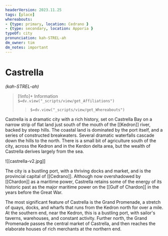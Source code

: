 ```yaml
---
headerVersion: 2023.11.25
tags: [place]
whereabouts: 
- {type: primary, location: Cedrano }
- {type: secondary, location: Apporia }
typeOf: city
pronunciation: kah-STREL-ah
dm_owner: tim
dm_notes: important
---
```

# Castrella
*(kah-STREL-ah)*
>[!info]+ Information  
> `$=dv.view("_scripts/view/get_Affiliations")`  
>> `$=dv.view("_scripts/view/get_Whereabouts")`

Castrella is a dramatic city with a rich history, set on Castrella Bay on a narrow strip of flat land just south of the mouth of the [[Kedron]] river, backed by steep hills. The coastal land is dominated by the port itself, and a series of constructed breakwaters. Several dramatic waterfalls cascade down the hills to the north. There is a small bit of agriculture south of the city, across the Kedron and in the Kerdon delta area, but the wealth of Castrella derives largely from the sea.

![[castrella-v2.jpg]]

The city is a bustling port, with a thriving docks and market, and is the provincial capital of [[Cedrano]]. Although now overshadowed by [[Chardon]] as a maritime power, Castrella retains some of the energy of its historic past as the major maritime power on the [[Gulf of Chardon]] in the years before the Great War. 

The most significant feature of Castrella is the Grand Promenade, a stretch of quays, docks, and wharfs that runs from the Kedron north for over a mile. At the southern end, near the Kedron, this is a bustling port, with sailor's taverns, warehouses, and constant activity. Further north, the Grand Promenade passes the central market of Castrella, and then reaches the elaborate houses of rich merchants at the northern end. 